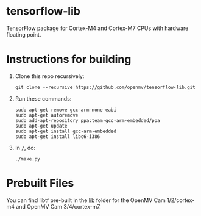 # tensorflow-lib #
TensorFlow package for Cortex-M4 and Cortex-M7 CPUs with hardware floating point.

Instructions for building
=========================

1. Clone this repo recursively:

    ```
    git clone --recursive https://github.com/openmv/tensorflow-lib.git
    ```

2. Run these commands:

    ```
    sudo apt-get remove gcc-arm-none-eabi
    sudo apt-get autoremove
    sudo add-apt-repository ppa:team-gcc-arm-embedded/ppa
    sudo apt-get update
    sudo apt-get install gcc-arm-embedded
    sudo apt-get install libc6-i386
    ```

3. In `/`, do:

    ```
    ./make.py
    ```

Prebuilt Files
==============

You can find libtf pre-built in the [lib](lib) folder for the OpenMV Cam 1/2/cortex-m4 and OpenMV Cam 3/4/cortex-m7.
